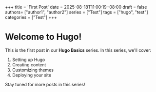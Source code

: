 +++
title = 'First Post'
date = 2025-08-18T11:00:19+08:00
draft = false
authors= ["author1", "author2"]
series = ["Test"]
tags = ["hugo", "test"]
categories = ["Test"]
+++

# Welcome to Hugo!

This is the first post in our **Hugo Basics** series. In this series, we'll cover:

1. Setting up Hugo
2. Creating content
3. Customizing themes
4. Deploying your site

Stay tuned for more posts in this series!
